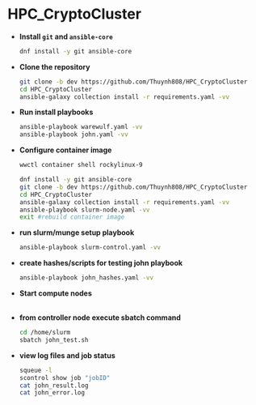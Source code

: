 # HPC_CryptoCluster


- **Install `git` and `ansible-core`**
  
  ```bash
  dnf install -y git ansible-core
  ```
- **Clone the repository**
  
  ```bash
  git clone -b dev https://github.com/Thuynh808/HPC_CryptoCluster
  cd HPC_CryptoCluster
  ansible-galaxy collection install -r requirements.yaml -vv
  ```
- **Run install playbooks**

  ```bash
  ansible-playbook warewulf.yaml -vv
  ansible-playbook john.yaml -vv
  ```
- **Configure container image**
  ```bash
  wwctl container shell rockylinux-9
  ```
  ```bash
  dnf install -y git ansible-core
  git clone -b dev https://github.com/Thuynh808/HPC_CryptoCluster
  cd HPC_CryptoCluster
  ansible-galaxy collection install -r requirements.yaml -vv
  ansible-playbook slurm-node.yaml -vv
  exit #rebuild container image
  ```
- **run slurm/munge setup playbook**
  ```bash
  ansible-playbook slurm-control.yaml -vv
  ```
- **create hashes/scripts for testing john playbook**
  ```bash
  ansible-playbook john_hashes.yaml -vv
  ```
- **Start compute nodes**
  <br><br>
- **from controller node execute sbatch command**
  ```bash
  cd /home/slurm
  sbatch john_test.sh
  ```
- **view log files and job status**
  ```bash
  squeue -l
  scontrol show job "jobID"
  cat john_result.log
  cat john_error.log
  ```
